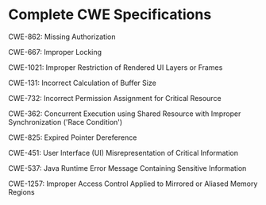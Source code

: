 

# Complete CWE Specifications

CWE-862: Missing Authorization

CWE-667: Improper Locking

CWE-1021: Improper Restriction of Rendered UI Layers or Frames

CWE-131: Incorrect Calculation of Buffer Size

CWE-732: Incorrect Permission Assignment for Critical Resource

CWE-362: Concurrent Execution using Shared Resource with Improper Synchronization ('Race Condition')

CWE-825: Expired Pointer Dereference

CWE-451: User Interface (UI) Misrepresentation of Critical Information

CWE-537: Java Runtime Error Message Containing Sensitive Information

CWE-1257: Improper Access Control Applied to Mirrored or Aliased Memory Regions
